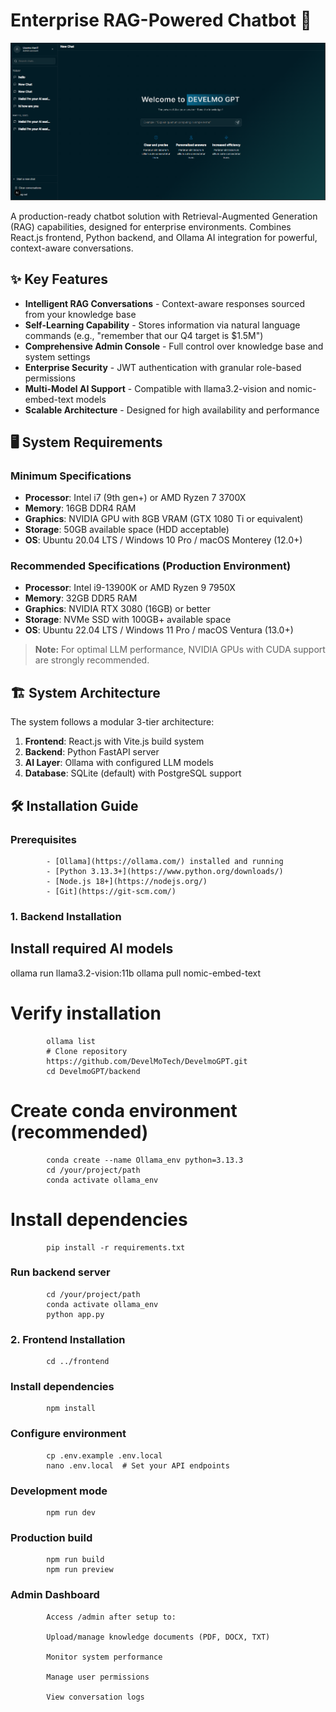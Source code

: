 # Enterprise RAG-Powered Chatbot 🚀

![Backend Architecture](Back-end/image.png)

A production-ready chatbot solution with Retrieval-Augmented Generation (RAG) capabilities, designed for enterprise environments. Combines React.js frontend, Python backend, and Ollama AI integration for powerful, context-aware conversations.

## ✨ Key Features

- **Intelligent RAG Conversations** - Context-aware responses sourced from your knowledge base
- **Self-Learning Capability** - Stores information via natural language commands (e.g., "remember that our Q4 target is $1.5M")
- **Comprehensive Admin Console** - Full control over knowledge base and system settings
- **Enterprise Security** - JWT authentication with granular role-based permissions
- **Multi-Model AI Support** - Compatible with llama3.2-vision and nomic-embed-text models
- **Scalable Architecture** - Designed for high availability and performance

## 🖥️ System Requirements

### Minimum Specifications
- **Processor**: Intel i7 (9th gen+) or AMD Ryzen 7 3700X
- **Memory**: 16GB DDR4 RAM
- **Graphics**: NVIDIA GPU with 8GB VRAM (GTX 1080 Ti or equivalent)
- **Storage**: 50GB available space (HDD acceptable)
- **OS**: Ubuntu 20.04 LTS / Windows 10 Pro / macOS Monterey (12.0+)

### Recommended Specifications (Production Environment)
- **Processor**: Intel i9-13900K or AMD Ryzen 9 7950X
- **Memory**: 32GB DDR5 RAM
- **Graphics**: NVIDIA RTX 3080 (16GB) or better
- **Storage**: NVMe SSD with 100GB+ available space
- **OS**: Ubuntu 22.04 LTS / Windows 11 Pro / macOS Ventura (13.0+)

> **Note:** For optimal LLM performance, NVIDIA GPUs with CUDA support are strongly recommended.

## 🏗️ System Architecture



The system follows a modular 3-tier architecture:
1. **Frontend**: React.js with Vite.js build system
2. **Backend**: Python FastAPI server
3. **AI Layer**: Ollama with configured LLM models
4. **Database**: SQLite (default) with PostgreSQL support

## 🛠️ Installation Guide

### Prerequisites
            - [Ollama](https://ollama.com/) installed and running
            - [Python 3.13.3+](https://www.python.org/downloads/)
            - [Node.js 18+](https://nodejs.org/)
            - [Git](https://git-scm.com/)

### 1. Backend Installation

## Install required AI models
ollama run llama3.2-vision:11b
ollama pull nomic-embed-text

# Verify installation
            ollama list
            # Clone repository
            https://github.com/DevelMoTech/DevelmoGPT.git
            cd DevelmoGPT/backend

# Create conda environment (recommended)
            conda create --name Ollama_env python=3.13.3
            cd /your/project/path
            conda activate ollama_env



# Install dependencies
            pip install -r requirements.txt

### Run backend server
            cd /your/project/path
            conda activate ollama_env
            python app.py

### 2. Frontend Installation
            cd ../frontend

### Install dependencies
            npm install

### Configure environment
            cp .env.example .env.local
            nano .env.local  # Set your API endpoints

### Development mode
            npm run dev

### Production build
            npm run build
            npm run preview

### Admin Dashboard
            Access /admin after setup to:

            Upload/manage knowledge documents (PDF, DOCX, TXT)

            Monitor system performance

            Manage user permissions

            View conversation logs

